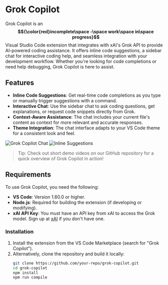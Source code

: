 # Grok Copilot

Grok Copilot is an **$${\color{red}incomplete\space -\space work\space in\space progress}$$** Visual Studio Code extension that integrates with xAI's Grok API to provide AI-powered coding assistance. It offers inline code suggestions, a sidebar chat for interactive coding help, and seamless integration with your development workflow. Whether you're looking for code completions or need help debugging, Grok Copilot is here to assist.

## Features

- **Inline Code Suggestions**: Get real-time code completions as you type or manually trigger suggestions with a command.
- **Interactive Chat**: Use the sidebar chat to ask coding questions, get explanations, or request code snippets directly from Grok.
- **Context-Aware Assistance**: The chat includes your current file's content as context for more relevant and accurate responses.
- **Theme Integration**: The chat interface adapts to your VS Code theme for a consistent look and feel.

![Grok Copilot Chat](images/grok-chat.png)
![Inline Suggestions](images/inline-suggestions.png)

> Tip: Check out short demo videos on our GitHub repository for a quick overview of Grok Copilot in action!

## Requirements

To use Grok Copilot, you need the following:

- **VS Code**: Version 1.60.0 or higher.
- **Node.js**: Required for building the extension (if developing or modifying).
- **xAI API Key**: You must have an API key from xAI to access the Grok model. Sign up at [xAI](https://x.ai) if you don't have one.

### Installation

1. Install the extension from the VS Code Marketplace (search for "Grok Copilot").
2. Alternatively, clone the repository and build it locally:
   ```bash
   git clone https://github.com/your-repo/grok-copilot.git
   cd grok-copilot
   npm install
   npm run compile
